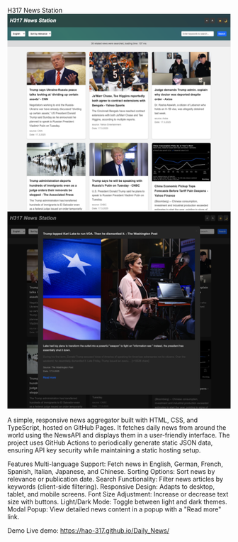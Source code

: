 H317 News Station
![example](Homepage.png)
![exemple2](Homepage%20night.png)


A simple, responsive news aggregator built with HTML, CSS, and TypeScript, hosted on GitHub Pages. It fetches daily news from around the world using the NewsAPI and displays them in a user-friendly interface. The project uses GitHub Actions to periodically generate static JSON data, ensuring API key security while maintaining a static hosting setup.

Features
Multi-language Support: Fetch news in English, German, French, Spanish, Italian, Japanese, and Chinese.
Sorting Options: Sort news by relevance or publication date.
Search Functionality: Filter news articles by keywords (client-side filtering).
Responsive Design: Adapts to desktop, tablet, and mobile screens.
Font Size Adjustment: Increase or decrease text size with buttons.
Light/Dark Mode: Toggle between light and dark themes.
Modal Popup: View detailed news content in a popup with a "Read more" link.

Demo
Live demo: https://hao-317.github.io/Daily_News/